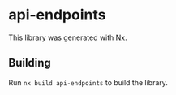 # api-endpoints

This library was generated with [Nx](https://nx.dev).

## Building

Run `nx build api-endpoints` to build the library.
